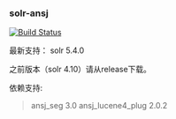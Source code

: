 ### solr-ansj

[![Build Status](https://travis-ci.org/blueshen/solr-ansj.svg)](https://travis-ci.org/blueshen/solr-ansj)

最新支持：
solr 5.4.0

之前版本（solr 4.10）请从release下载。

依赖支持:
>ansj_seg 3.0
>ansj_lucene4_plug 2.0.2
